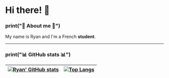 # Hi there! 👋 

### print("🔰 About me 🔰")

My name is Ryan and I'm a French **student**. 

---

### print("📊 GitHub stats 📊")


[![Ryan' GitHub stats](https://github-readme-stats.vercel.app/api?username=justmordeckai&show_icons=true&theme=vision-friendly-dark&text_color=fff&border_color=e31414&hide_title=true)](https://github.com/justmordeckai) | [![Top Langs](https://github-readme-stats.vercel.app/api/top-langs/?username=justmordeckai&theme=vision-friendly-dark&text_color=fff&border_color=e31414&layout=compact)](https://github.com/justmordeckai) 
| ----------- | ------------ |

